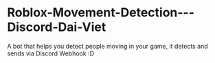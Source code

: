 # Roblox-Movement-Detection---Discord-Dai-Viet
A bot that helps you detect people moving in your game, it detects and sends via Discord Webhook :D
